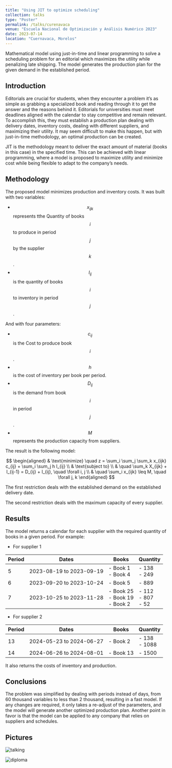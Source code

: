 ```yaml
---
title: "Using JIT to optimize scheduling"
collection: talks
type: "Poster"
permalink: /talks/curenavaca
venue: "Escuela Nacional de Optimización y Análisis Numérico 2023"
date: 2023-07-14
location: "Cuernavaca, Morelos"
---
```


Mathematical model using just-in-time and linear programming to solve a scheduling problem for an editorial which maximizes the utility while penalizing late shipping. The model generates the production plan for the given demand in the established period.

Introduction
------
Editorials are crucial for students, when they encounter a problem it’s as simple as grabbing a specialized book and reading through it to get the answer and the reasons behind it. Editorials for universities must meet deadlines aligned with the calendar to stay competitive and remain relevant. To accomplish this, they must establish a production plan dealing with delivery dates, inventory costs, dealing with different suppliers, and maximizing their utility. It may seem difficult to make this happen, but with just-in-time methodology, an optimal production can be created.

JIT is the methodology meant to deliver the exact amount of material (books in this case) in the specified time. This can be achieved with linear programming, where a model is proposed to maximize utility and minimize cost while being flexible to adapt to the company’s needs.



Methodology
------
The proposed model minimizes production and inventory costs.
It was built with two variables:
- $$x_{ijk}$$ represents tthe Quantity of books $$i$$ to produce in period $$j$$ by the supplier $$k$$.
- $$I_{ij}$$ is the quantity of books $$i$$ to inventory in period $$j$$.



And with four parameters:

- $$c_{ij}$$ is the Cost to produce book $$i$$.
- $$h$$ is the cost of inventory per book per period.
- $$D_{ij}$$ is the demand from book $$i$$ in period $$j$$.
- $$M$$ represents the production capacity from suppliers.


The result is the following model:


$$ \begin{aligned} & \text{minimize} \quad z = \sum_i \sum_j \sum_k x_{ijk} c_{ij} + \sum_i \sum_j h I_{ij} \\ & \text{subject to} \\ & \quad \sum_k X_{ijk} + I_{ij-1} = D_{ij} + I_{ij}, \quad \forall i, j \\ & \quad \sum_i x_{ijk} \leq M, \quad \forall j, k \end{aligned} $$



The first restriction deals with the established demand on the established delivery date.


The second restriction deals with the maximum capacity of every supplier.

Results 
------
The model returns a calendar for each supplier with the required quantity of books in a given period. For example:
- For supplier 1


| Period | Dates                        | Books                           | Quantity                  |
|--------|------------------------------|---------------------------------|---------------------------|
| 5      | 2023-08-19 to 2023-09-19     | - Book 1<br>- Book 4           | - 138<br>- 249            |
| 6      | 2023-09-20 to 2023-10-24     | - Book 5                        | - 889                     |
| 7      | 2023-10-25 to 2023-11-28     | - Book 25<br>- Book 19<br>- Book 2 | - 112<br>- 807<br>- 52   |




- For supplier 2


| Period | Dates                        | Books                           | Quantity                  |
|--------|------------------------------|---------------------------------|---------------------------|
| 13      | 2024-05-23 to 2024-06-27     | - Book 2            | - 138<br>- 1088            |
| 14     | 2024-06-26 to 2024-08-01   | - Book 13                        | - 1500                     |



It also returns the costs of inventory and production. 

Conclusions
------
The problem was simplified by dealing with periods instead of days, from 60 thousand variables to less than 2 thousand, resulting in a fast model. If any changes are required, it only takes a re-adjust of the parameters, and the model will generate another optimized production plan. Another point in favor is that the model can be applied to any company that relies on suppliers and schedules.


Pictures
------
![talking](https://axelqc.github.io/images/1688690362423.png)

![diploma](https://axelqc.github.io/images/1688690361919.png)



